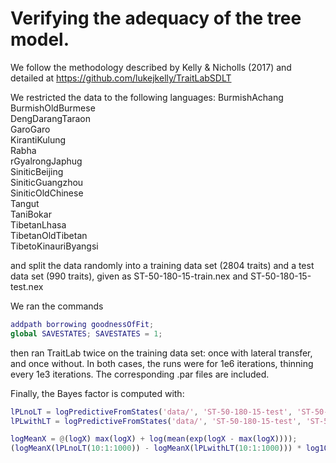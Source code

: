 # Verifying the adequacy of the tree model.

We follow the methodology described by Kelly & Nicholls (2017) and detailed at https://github.com/lukejkelly/TraitLabSDLT

We restricted the data to the following languages:
    BurmishAchang             
    BurmishOldBurmese         
    DengDarangTaraon          
    GaroGaro                  
    KirantiKulung             
    Rabha                     
    rGyalrongJaphug           
    SiniticBeijing            
    SiniticGuangzhou          
    SiniticOldChinese         
    Tangut                    
    TaniBokar                 
    TibetanLhasa              
    TibetanOldTibetan         
    TibetoKinauriByangsi
    
and split the data randomly into a training data set (2804 traits) and a test data set (990 traits), given as ST-50-180-15-train.nex and ST-50-180-15-test.nex

We ran the commands

```matlab
addpath borrowing goodnessOfFit;
global SAVESTATES; SAVESTATES = 1;
```

then ran TraitLab twice on the training data set: once with lateral transfer, and once without. In both cases, the runs were for 1e6 iterations, thinning every 1e3 iterations. 
The corresponding .par files are included.

Finally, the Bayes factor is computed with:

```matlab
lPLnoLT = logPredictiveFromStates('data/', 'ST-50-180-15-test', 'ST-50-180-15-train-noLT-4', 0:1000, 1, 0);
lPLwithLT = logPredictiveFromStates('data/', 'ST-50-180-15-test', 'ST-50-180-15-train-withLT-2', 0:1000, 1, 0);

logMeanX = @(logX) max(logX) + log(mean(exp(logX - max(logX))));
(logMeanX(lPLnoLT(10:1:1000)) - logMeanX(lPLwithLT(10:1:1000))) * log10(exp(1))
```

